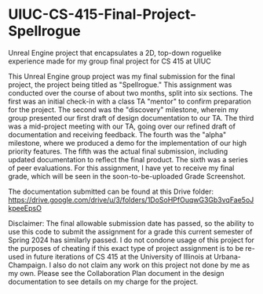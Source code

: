 # UIUC-CS-415-Final-Project-Spellrogue
Unreal Engine project that encapsulates a 2D, top-down roguelike experience made for my group final project for CS 415 at UIUC

This Unreal Engine group project was my final submission for the final project, the project being titled as "Spellrogue." This assignment was conducted over the course of about two months, split into six sections. The first was an initial check-in with a class TA "mentor" to confirm preparation for the project. The second was the "discovery" milestone, wherein my group presented our first draft of design documentation to our TA. The third was a mid-project meeting with our TA, going over our refined draft of documentation and receiving feedback. The fourth was the "alpha" milestone, where we produced a demo for the implementation of our high priority features. The fifth was the actual final submission, including updated documentation to reflect the final product. The sixth was a series of peer evaluations. For this assignment, I have yet to receive my final grade, which will be seen in the soon-to-be-uploaded Grade Screenshot.

The documentation submitted can be found at this Drive folder: https://drive.google.com/drive/u/3/folders/1DoSoHPfOuqwG3Gb3vqFae5oJkpeeEpsO

Disclaimer: The final allowable submission date has passed, so the ability to use this code to submit the assignment for a grade this current semester of Spring 2024 has similarly passed. I do not condone usage of this project for the purposes of cheating if this exact type of project assignment is to be re-used in future iterations of CS 415 at the University of Illinois at Urbana-Champaign. I also do not claim any work on this project not done by me as my own. Please see the Collaboration Plan document in the design documentation to see details on my charge for the project.
